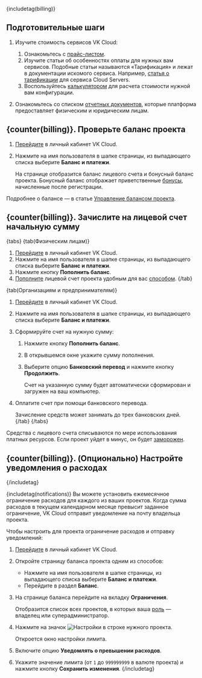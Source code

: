 {includetag(billing)}
## Подготовительные шаги

1. Изучите стоимость сервисов VK Cloud:

    1. Ознакомьтесь с [прайс-листом](https://cloud.vk.com/pricelist/).
    1. Изучите статьи об особенностях оплаты для нужных вам сервисов. Подобные статьи называются «Тарификация» и лежат в документации искомого сервиса. Например, [статья о тарификации](/ru/computing/iaas/tariffication) для сервиса Cloud Servers.
    1. Воспользуйтесь [калькулятором](https://cloud.vk.com/pricing) для расчета стоимости нужной вам конфигурации.

1. Ознакомьтесь со списком [отчетных документов](/ru/intro/billing/concepts/report), которые платформа предоставляет физическим и юридическим лицам.

## {counter(billing)}. Проверьте баланс проекта

1. [Перейдите](https://msk.cloud.vk.com/app/) в личный кабинет VK Cloud.
1. Нажмите на имя пользователя в шапке страницы, из выпадающего списка выберите **Баланс и платежи**.

   На странице отобразится баланс лицевого счета и бонусный баланс проекта. Бонусный баланс отображает приветственные [бонусы](/ru/intro/billing/concepts/balance#bonuses), начисленные после регистрации.

Подробнее о балансе — в статье [Управление балансом проекта](/ru/intro/billing/instructions/payment).

## {counter(billing)}. Зачислите на лицевой счет начальную сумму

{tabs}
{tab(Физическим лицам)}
1. [Перейдите](https://msk.cloud.vk.com/app/) в личный кабинет VK Cloud.
1. Нажмите на имя пользователя в шапке страницы, из выпадающего списка выберите **Баланс и платежи**.
1. Нажмите кнопку **Пополнить баланс**.
1. [Пополните](/ru/intro/billing/instructions/payment#vnesenie_sredstv) лицевой счет проекта удобным для вас [способом](/ru/intro/billing/concepts/payment-methods).
{/tab}

{tab(Организациям и предпринимателям)}
1. [Перейдите](https://msk.cloud.vk.com/app/) в личный кабинет VK Cloud.
1. Нажмите на имя пользователя в шапке страницы, из выпадающего списка выберите **Баланс и платежи**.
1. Сформируйте счет на нужную сумму:

   1. Нажмите кнопку **Пополнить баланс**.
   1. В открывшемся окне укажите сумму пополнения.
   1. Выберите опцию **Банковский перевод** и нажмите кнопку **Продолжить**.

      Счет на указанную сумму будет автоматически сформирован и загружен на ваш компьютер.
   
1. Оплатите счет при помощи банковского перевода.

   Зачисление средств может занимать до трех банковских дней.
{/tab}
{/tabs}

Средства с лицевого счета списываются по мере использования платных ресурсов. Если проект уйдет в минус, он будет [заморожен](/ru/tools-for-using-services/account/concepts/projects#avtomaticheskaya_zamorozka_proekta).

## {counter(billing)}. (Опционально) Настройте уведомления о расходах
{/includetag}

{includetag(notifications)}
Вы можете установить ежемесячное ограничение расходов для каждого из ваших проектов. Когда сумма расходов в текущем календарном месяце превысит заданное ограничение, VK Cloud отправит уведомление на почту владельца проекта.

Чтобы настроить для проекта ограничение расходов и отправку уведомлений:

1. [Перейдите](https://msk.cloud.vk.com/app/) в личный кабинет VK Cloud.
1. Откройте страницу баланса проекта одним из способов:

    - Нажмите на имя пользователя в шапке страницы, из выпадающего списка выберите **Баланс и платежи**.
    - Перейдите в раздел **Баланс**.

1. На странице баланса перейдите на вкладку **Ограничения**.

   Отобразится список всех проектов, в которых ваша [роль](/ru/tools-for-using-services/account/concepts/rolesandpermissions) — владелец или суперадминистратор.

1. Нажмите на значок ![Настройки](/ru/assets/filter_icon.svg "inline") в строке нужного проекта.

   Откроется окно настройки лимита.

1. Включите опцию **Уведомлять о превышении расходов**.
1. Укажите значение лимита (от `1` до `999999999` в валюте проекта) и нажмите кнопку **Сохранить изменения**.
{/includetag}